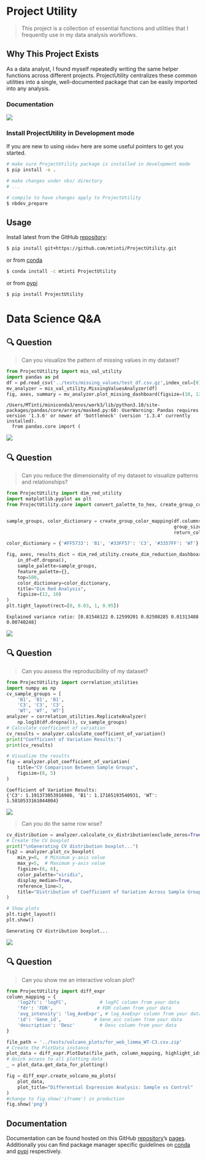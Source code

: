 # Project Utility


<!-- WARNING: THIS FILE WAS AUTOGENERATED! DO NOT EDIT! -->

> This project is a collection of essential functions and utilities that
> I frequently use in my data analysis workflows.

## Why This Project Exists

As a data analyst, I found myself repeatedly writing the same helper
functions across different projects. ProjectUtility centralizes these
common utilities into a single, well-documented package that can be
easily imported into any analysis.

### Documentation

[![](https://img.shields.io/badge/Delightful%20data-analysis-green?style=flat.png)](https://mtinti.github.io/ProjectUtility/)

### Install ProjectUtility in Development mode

If you are new to using `nbdev` here are some useful pointers to get you
started.

``` sh
# make sure ProjectUtility package is installed in development mode
$ pip install -e .

# make changes under nbs/ directory
# ...

# compile to have changes apply to ProjectUtility
$ nbdev_prepare
```

## Usage

Install latest from the GitHub
[repository](https://github.com/mtinti/ProjectUtility):

``` sh
$ pip install git+https://github.com/mtinti/ProjectUtility.git
```

or from [conda](https://anaconda.org/mtinti/ProjectUtility)

``` sh
$ conda install -c mtinti ProjectUtility
```

or from [pypi](https://pypi.org/project/ProjectUtility/)

``` sh
$ pip install ProjectUtility
```

# Data Science Q&A

## 🔍 Question

> Can you visualize the pattern of missing values in my dataset?

``` python
from ProjectUtility import mis_val_utility
import pandas as pd
df = pd.read_csv('../tests/missing_values/test_df.csv.gz',index_col=[0])
mv_analyzer = mis_val_utility.MissingValuesAnalyzer(df)
fig, axes, summary = mv_analyzer.plot_missing_dashboard(figsize=(10, 12))
```

    /Users/MTinti/miniconda3/envs/work3/lib/python3.10/site-packages/pandas/core/arrays/masked.py:60: UserWarning: Pandas requires version '1.3.6' or newer of 'bottleneck' (version '1.3.4' currently installed).
      from pandas.core import (

![](index_files/figure-commonmark/cell-2-output-2.png)

## 🔍 Question

> Can you reduce the dimensionality of my dataset to visualize patterns
> and relationships?

``` python
from ProjectUtility import dim_red_utility
import matplotlib.pyplot as plt
from ProjectUtility.core import convert_palette_to_hex, create_group_color_mapping


sample_groups, color_dictionary = create_group_color_mapping(df.columns, 
                                                             group_size=3, 
                                                             return_color_to_group=True)

color_dictionary = {'#FF5733': 'B1', '#33FF57': 'C3', '#3357FF': 'WT'}

fig, axes, results_dict = dim_red_utility.create_dim_reduction_dashboard(
    in_df=df.dropna(),
    sample_palette=sample_groups,
    feature_palette={},
    top=500,
    color_dictionary=color_dictionary,
    title="Dim Red Analysis",
    figsize=(12, 10)  
)
plt.tight_layout(rect=[0, 0.03, 1, 0.95])
```

    Explained variance ratio: [0.81546122 0.12599201 0.02508285 0.01313488 0.00740248]

![](index_files/figure-commonmark/cell-3-output-2.png)

## 🔍 Question

> Can you assess the reproducibility of my dataset?

``` python
from ProjectUtility import correlation_utilities
import numpy as np
cv_sample_groups = [
    'B1', 'B1', 'B1', 
    'C3', 'C3', 'C3',
    'WT', 'WT', 'WT']
analyzer = correlation_utilities.ReplicateAnalyzer(
    np.log10(df.dropna()), cv_sample_groups)
# Calculate coefficient of variation
cv_results = analyzer.calculate_coefficient_of_variation()
print("Coefficient of Variation Results:")
print(cv_results)

# Visualize the results
fig = analyzer.plot_coefficient_of_variation(
    title="CV Comparison Between Sample Groups",
    figsize=(8, 5)
)
```

    Coefficient of Variation Results:
    {'C3': 1.191373053916986, 'B1': 1.17165193540931, 'WT': 1.5810533161044804}

![](index_files/figure-commonmark/cell-4-output-2.png)

> Can you do the same row wise?

``` python
cv_distribution = analyzer.calculate_cv_distribution(exclude_zeros=True)
# Create the CV boxplot
print("\nGenerating CV distribution boxplot...")
fig2 = analyzer.plot_cv_boxplot(
    min_y=0,  # Minimum y-axis value
    max_y=5,  # Maximum y-axis value
    figsize=(6, 6),
    color_palette="viridis",
    display_median=True,
    reference_line=3,  
    title="Distribution of Coefficient of Variation Across Sample Groups"
)

# Show plots
plt.tight_layout()
plt.show()
```


    Generating CV distribution boxplot...

![](index_files/figure-commonmark/cell-5-output-2.png)

## 🔍 Question

> Can you show me an interactive volcan plot?

``` python
from ProjectUtility import diff_expr
column_mapping = {
    'log2fc': 'logFC',            # logFC column from your data
    'fdr': 'FDR',                # FDR column from your data
    'avg_intensity': 'log_AveExpr', # log_AveExpr column from your data
    'id': 'Gene_id',            # Gene_acc column from your data
    'description': 'Desc'         # Desc column from your data
}

file_path = '../tests/volcano_plots/for_web_limma_WT-C3.csv.zip'
# Create the PlotData instance
plot_data = diff_expr.PlotData(file_path, column_mapping, highlight_ids=['Blasticidin','Puromycin'])
# Quick access to all plotting data
_ = plot_data.get_data_for_plotting()
```

``` python
fig = diff_expr.create_volcano_ma_plots(
    plot_data,
    plot_title="Differential Expression Analysis: Sample vs Control"
)
#change to fig.show('iframe') in production
fig.show('png')
```

## Documentation

Documentation can be found hosted on this GitHub
[repository](https://github.com/mtinti/ProjectUtility)’s
[pages](https://mtinti.github.io/ProjectUtility/). Additionally you can
find package manager specific guidelines on
[conda](https://anaconda.org/mtinti/ProjectUtility) and
[pypi](https://pypi.org/project/ProjectUtility/) respectively.

